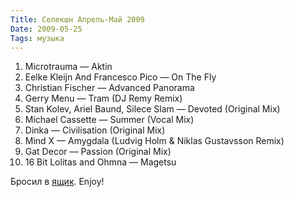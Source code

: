 ```yaml
---
Title: Селекшн Апрель-Май 2009
Date: 2009-05-25
Tags: музыка
---
```


<div class="text"><p></p><ol>
<li>Microtrauma — Aktin</li>
<li>Eelke Kleijn And Francesco Pico — On The Fly</li>
<li>Christian Fischer — Advanced Panorama</li>
<li>Gerry Menu — Tram (DJ Remy Remix)</li>
<li>Stan Kolev, Ariel Baund, Silece Slam — Devoted (Original Mix)</li>
<li>Michael Cassette — Summer (Vocal Mix)</li>
<li>Dinka — Civilisation (Original Mix)</li>
<li>Mind X — Amygdala (Ludvig Holm &amp; Niklas Gustavsson Remix)</li>
<li>Gat Decor — Passion (Original Mix)</li>
<li>16 Bit Lolitas and Ohmna — Magetsu</li>
</ol>
<p>Бросил в <a href="http://www.getdropbox.com">ящик</a>. Enjoy!</p></div>